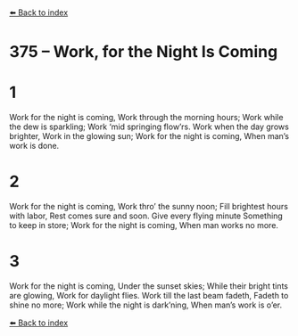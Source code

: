 [⬅️ Back to index](../README.md)

# 375 – Work, for the Night Is Coming


# 1
Work for the night is coming,
Work through the morning hours;
Work while the dew is sparkling;
Work ‘mid springing flow’rs.
Work when the day grows brighter,
Work in the glowing sun;
Work for the night is coming,
When man’s work is done.

# 2
Work for the night is coming,
Work thro’ the sunny noon;
Fill brightest hours with labor,
Rest comes sure and soon.
Give every flying minute
Something to keep in store;
Work for the night is coming,
When man works no more.

# 3
Work for the night is coming,
Under the sunset skies;
While their bright tints are glowing,
Work for daylight flies.
Work till the last beam fadeth,
Fadeth to shine no more;
Work while the night is dark’ning,
When man’s work is o’er.

[⬅️ Back to index](../README.md)
